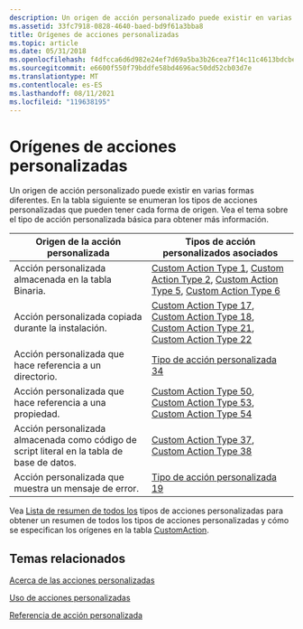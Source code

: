 ```yaml
---
description: Un origen de acción personalizado puede existir en varias formas diferentes. En la tabla siguiente se enumeran los tipos de acciones personalizadas que pueden tener cada forma de origen. Vea el tema sobre el tipo de acción personalizada básica para obtener más información.
ms.assetid: 33fc7918-0828-4640-baed-bd9f61a3bba8
title: Orígenes de acciones personalizadas
ms.topic: article
ms.date: 05/31/2018
ms.openlocfilehash: f4dfcca6d6d982e24ef7d69a5ba3b26cea7f14c11c4613bdcbe41702ae18c7fc
ms.sourcegitcommit: e6600f550f79bddfe58bd4696ac50dd52cb03d7e
ms.translationtype: MT
ms.contentlocale: es-ES
ms.lasthandoff: 08/11/2021
ms.locfileid: "119638195"
---
```

# <a name="custom-action-sources"></a>Orígenes de acciones personalizadas

Un origen de acción personalizado puede existir en varias formas diferentes. En la tabla siguiente se enumeran los tipos de acciones personalizadas que pueden tener cada forma de origen. Vea el tema sobre el tipo de acción personalizada básica para obtener más información.



| Origen de la acción personalizada                                           | Tipos de acción personalizados asociados                                                                                                                                                                                 |
|----------------------------------------------------------------|----------------------------------------------------------------------------------------------------------------------------------------------------------------------------------------------------------------|
| Acción personalizada almacenada en la tabla Binaria.                      | [Custom Action Type 1](custom-action-type-1.md), [Custom Action Type 2](custom-action-type-2.md), [Custom Action Type 5](custom-action-type-5.md), [Custom Action Type 6](custom-action-type-6.md)         |
| Acción personalizada copiada durante la instalación.                      | [Custom Action Type 17](custom-action-type-17.md), [Custom Action Type 18](custom-action-type-18.md), [Custom Action Type 21](custom-action-type-21.md), [Custom Action Type 22](custom-action-type-22.md) |
| Acción personalizada que hace referencia a un directorio.                         | [Tipo de acción personalizada 34](custom-action-type-34.md)                                                                                                                                                             |
| Acción personalizada que hace referencia a una propiedad.                          | [Custom Action Type 50](custom-action-type-50.md), [Custom Action Type 53](custom-action-type-53.md), [Custom Action Type 54](custom-action-type-54.md)                                                     |
| Acción personalizada almacenada como código de script literal en la tabla de base de datos. | [Custom Action Type 37](custom-action-type-37.md), [Custom Action Type 38](custom-action-type-38.md)                                                                                                         |
| Acción personalizada que muestra un mensaje de error.                     | [Tipo de acción personalizada 19](custom-action-type-19.md)                                                                                                                                                             |



 

Vea [Lista de resumen de todos los](summary-list-of-all-custom-action-types.md) tipos de acciones personalizadas para obtener un resumen de todos los tipos de acciones personalizadas y cómo se especifican los orígenes en la tabla [CustomAction](customaction-table.md).

## <a name="related-topics"></a>Temas relacionados

<dl> <dt>

[Acerca de las acciones personalizadas](about-custom-actions.md)
</dt> <dt>

[Uso de acciones personalizadas](using-custom-actions.md)
</dt> <dt>

[Referencia de acción personalizada](custom-action-reference.md)
</dt> </dl>

 

 



